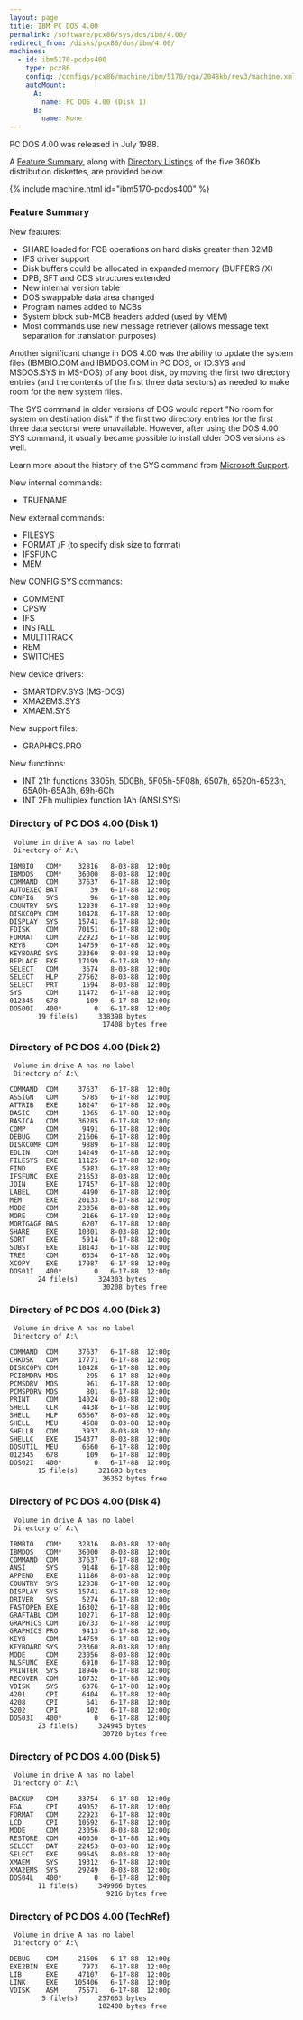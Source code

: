 ```yaml
---
layout: page
title: IBM PC DOS 4.00
permalink: /software/pcx86/sys/dos/ibm/4.00/
redirect_from: /disks/pcx86/dos/ibm/4.00/
machines:
  - id: ibm5170-pcdos400
    type: pcx86
    config: /configs/pcx86/machine/ibm/5170/ega/2048kb/rev3/machine.xml
    autoMount:
      A:
        name: PC DOS 4.00 (Disk 1)
      B:
        name: None
---
```


PC DOS 4.00 was released in July 1988.

A [Feature Summary](#feature-summary), along with [Directory Listings](#directory-of-pc-dos-400-disk-1) of the five
360Kb distribution diskettes, are provided below.

{% include machine.html id="ibm5170-pcdos400" %}

### Feature Summary

New features:

- SHARE loaded for FCB operations on hard disks greater than 32MB
- IFS driver support
- Disk buffers could be allocated in expanded memory (BUFFERS /X)
- DPB, SFT and CDS structures extended
- New internal version table
- DOS swappable data area changed
- Program names added to MCBs
- System block sub-MCB headers added (used by MEM)
- Most commands use new message retriever (allows message text separation for translation purposes)

Another significant change in DOS 4.00 was the ability to update the system files (IBMBIO.COM and IBMDOS.COM in
PC DOS, or IO.SYS and MSDOS.SYS in MS-DOS) of any boot disk, by moving the first two directory entries (and the contents
of the first three data sectors) as needed to make room for the new system files.

The SYS command in older versions of DOS would report "No room for system on destination disk" if the first
two directory entries (or the first three data sectors) were unavailable.  However, after using the DOS 4.00
SYS command, it usually became possible to install older DOS versions as well.

Learn more about the history of the SYS command from [Microsoft Support](https://jeffpar.github.io/kbarchive/kb/066/Q66530/).

New internal commands:

- TRUENAME

New external commands:

- FILESYS
- FORMAT /F (to specify disk size to format)
- IFSFUNC
- MEM

New CONFIG.SYS commands:

- COMMENT
- CPSW
- IFS
- INSTALL
- MULTITRACK
- REM
- SWITCHES

New device drivers:

- SMARTDRV.SYS (MS-DOS)
- XMA2EMS.SYS
- XMAEM.SYS

New support files:

- GRAPHICS.PRO

New functions:

- INT 21h functions 3305h, 5D0Bh, 5F05h-5F08h, 6507h, 6520h-6523h, 65A0h-65A3h, 69h-6Ch
- INT 2Fh multiplex function 1Ah (ANSI.SYS)

### Directory of PC DOS 4.00 (Disk 1)

     Volume in drive A has no label
     Directory of A:\

    IBMBIO   COM*    32816   8-03-88  12:00p
    IBMDOS   COM*    36000   8-03-88  12:00p
    COMMAND  COM     37637   6-17-88  12:00p
    AUTOEXEC BAT        39   6-17-88  12:00p
    CONFIG   SYS        96   6-17-88  12:00p
    COUNTRY  SYS     12838   6-17-88  12:00p
    DISKCOPY COM     10428   6-17-88  12:00p
    DISPLAY  SYS     15741   6-17-88  12:00p
    FDISK    COM     70151   6-17-88  12:00p
    FORMAT   COM     22923   6-17-88  12:00p
    KEYB     COM     14759   6-17-88  12:00p
    KEYBOARD SYS     23360   8-03-88  12:00p
    REPLACE  EXE     17199   6-17-88  12:00p
    SELECT   COM      3674   8-03-88  12:00p
    SELECT   HLP     27562   8-03-88  12:00p
    SELECT   PRT      1594   8-03-88  12:00p
    SYS      COM     11472   6-17-88  12:00p
    012345   678       109   6-17-88  12:00p
    DOS00I   400*        0   6-17-88  12:00p
           19 file(s)     338398 bytes
                           17408 bytes free

### Directory of PC DOS 4.00 (Disk 2)

     Volume in drive A has no label
     Directory of A:\

    COMMAND  COM     37637   6-17-88  12:00p
    ASSIGN   COM      5785   6-17-88  12:00p
    ATTRIB   EXE     18247   6-17-88  12:00p
    BASIC    COM      1065   6-17-88  12:00p
    BASICA   COM     36285   6-17-88  12:00p
    COMP     COM      9491   6-17-88  12:00p
    DEBUG    COM     21606   6-17-88  12:00p
    DISKCOMP COM      9889   6-17-88  12:00p
    EDLIN    COM     14249   6-17-88  12:00p
    FILESYS  EXE     11125   6-17-88  12:00p
    FIND     EXE      5983   6-17-88  12:00p
    IFSFUNC  EXE     21653   8-03-88  12:00p
    JOIN     EXE     17457   6-17-88  12:00p
    LABEL    COM      4490   6-17-88  12:00p
    MEM      EXE     20133   6-17-88  12:00p
    MODE     COM     23056   8-03-88  12:00p
    MORE     COM      2166   6-17-88  12:00p
    MORTGAGE BAS      6207   6-17-88  12:00p
    SHARE    EXE     10301   8-03-88  12:00p
    SORT     EXE      5914   6-17-88  12:00p
    SUBST    EXE     18143   6-17-88  12:00p
    TREE     COM      6334   6-17-88  12:00p
    XCOPY    EXE     17087   6-17-88  12:00p
    DOS01I   400*        0   6-17-88  12:00p
           24 file(s)     324303 bytes
                           30208 bytes free

### Directory of PC DOS 4.00 (Disk 3)

     Volume in drive A has no label
     Directory of A:\

    COMMAND  COM     37637   6-17-88  12:00p
    CHKDSK   COM     17771   6-17-88  12:00p
    DISKCOPY COM     10428   6-17-88  12:00p
    PCIBMDRV MOS       295   6-17-88  12:00p
    PCMSDRV  MOS       961   6-17-88  12:00p
    PCMSPDRV MOS       801   6-17-88  12:00p
    PRINT    COM     14024   8-03-88  12:00p
    SHELL    CLR      4438   6-17-88  12:00p
    SHELL    HLP     65667   8-03-88  12:00p
    SHELL    MEU      4588   8-03-88  12:00p
    SHELLB   COM      3937   8-03-88  12:00p
    SHELLC   EXE    154377   8-03-88  12:00p
    DOSUTIL  MEU      6660   6-17-88  12:00p
    012345   678       109   6-17-88  12:00p
    DOS02I   400*        0   6-17-88  12:00p
           15 file(s)     321693 bytes
                           36352 bytes free

### Directory of PC DOS 4.00 (Disk 4)

     Volume in drive A has no label
     Directory of A:\

    IBMBIO   COM*    32816   8-03-88  12:00p
    IBMDOS   COM*    36000   8-03-88  12:00p
    COMMAND  COM     37637   6-17-88  12:00p
    ANSI     SYS      9148   6-17-88  12:00p
    APPEND   EXE     11186   8-03-88  12:00p
    COUNTRY  SYS     12838   6-17-88  12:00p
    DISPLAY  SYS     15741   6-17-88  12:00p
    DRIVER   SYS      5274   6-17-88  12:00p
    FASTOPEN EXE     16302   6-17-88  12:00p
    GRAFTABL COM     10271   6-17-88  12:00p
    GRAPHICS COM     16733   6-17-88  12:00p
    GRAPHICS PRO      9413   6-17-88  12:00p
    KEYB     COM     14759   6-17-88  12:00p
    KEYBOARD SYS     23360   8-03-88  12:00p
    MODE     COM     23056   8-03-88  12:00p
    NLSFUNC  EXE      6910   6-17-88  12:00p
    PRINTER  SYS     18946   6-17-88  12:00p
    RECOVER  COM     10732   6-17-88  12:00p
    VDISK    SYS      6376   6-17-88  12:00p
    4201     CPI      6404   6-17-88  12:00p
    4208     CPI       641   6-17-88  12:00p
    5202     CPI       402   6-17-88  12:00p
    DOS03I   400*        0   6-17-88  12:00p
           23 file(s)     324945 bytes
                           30720 bytes free

### Directory of PC DOS 4.00 (Disk 5)

     Volume in drive A has no label
     Directory of A:\

    BACKUP   COM     33754   6-17-88  12:00p
    EGA      CPI     49052   6-17-88  12:00p
    FORMAT   COM     22923   6-17-88  12:00p
    LCD      CPI     10592   6-17-88  12:00p
    MODE     COM     23056   8-03-88  12:00p
    RESTORE  COM     40030   6-17-88  12:00p
    SELECT   DAT     22453   8-03-88  12:00p
    SELECT   EXE     99545   8-03-88  12:00p
    XMAEM    SYS     19312   6-17-88  12:00p
    XMA2EMS  SYS     29249   8-03-88  12:00p
    DOS04L   400*        0   6-17-88  12:00p
           11 file(s)     349966 bytes
                            9216 bytes free

### Directory of PC DOS 4.00 (TechRef)

     Volume in drive A has no label
     Directory of A:\

    DEBUG    COM     21606   6-17-88  12:00p
    EXE2BIN  EXE      7973   6-17-88  12:00p
    LIB      EXE     47107   6-17-88  12:00p
    LINK     EXE    105406   6-17-88  12:00p
    VDISK    ASM     75571   6-17-88  12:00p
            5 file(s)     257663 bytes
                          102400 bytes free
